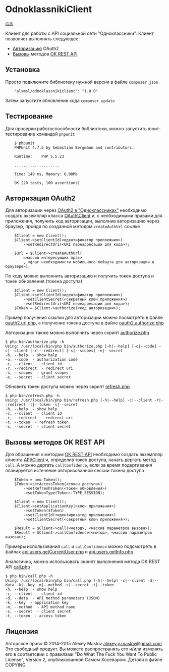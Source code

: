 OdnoklassnikiClient
===================

[🇬🇧](/README.en.md)

Клиент для работы с API социальной сети "Одноклассники". Клиент позволяет выполнять следующее:

* [Авторизацию](#oauth2) OAuth2
* [Вызовы](#api) методов [OK REST API](http://apiok.ru/wiki/display/api/Odnoklassniki+REST+API+ru)

Установка
-------

Просто подключите библиотеку нужной версии в файле `composer.json`

```
    "alxmsl/odnoklassnikiclient": "1.0.0"
```

Затем запустите обновление кода `composer update`

Тестирование
---

Для проверки работоспособности библиотеки, можно запустить юнит-тестирование командой `phpunit`

```
    $ phpunit
    PHPUnit 4.7.5 by Sebastian Bergmann and contributors.
    
    Runtime:	PHP 5.5.23
    
    ....................
    
    Time: 149 ms, Memory: 6.00Mb
    
    OK (20 tests, 100 assertions)
```

## <a name="oauth2"></a> Авторизация OAuth2

Для авторизации через [OAuth2 в "Одноклассниках"](http://apiok.ru/wiki/pages/viewpage.action?pageId=42476652) необходимо
 создать экземпляр класса [OAuth\Client](/source/OAuth2/Client.php) и, с необходимами правами для приложения, получить 
 код авторизации, выполнив авторизацию через браузер, пройдя по созданной методом `createAuthUrl` ссылке 

```
    $Client = new Client();
    $Client->setClientId(<идентификатор прилоежния>)
        ->setRedirectUri(<URI переадресации для кода>);
    
    $url = $Client->createAuthUrl(
        <массив интересующих прав>
        , <флаг необходимости мобильного лейаута для авторизации в браузере>);
```

По коду можно выполнить авторизацию и получить токен доступа и токен обновления (токена доступа)

```
    $Client = new Client();
    $Client->setClientId(<идентификатор прилоежния>)
        ->setClientSecret(<секретный ключ приложения>)
        ->setRedirectUri(<URI переадресации для кода>);
    $Token = $Client->authorize(<код авторизации>);
```

Пример получения ссылки для авторизации можно посмотреть в файле [oauth2.uri.php](/examples/oauth2.uri.php), а получение 
 токена доступа в файле [oauth2.authorize.php](/examples/oauth2.authorize.php)

Авторизацию также можно выполнить через скрипт [authorize.php](/bin/authorize.php)

```
$ php bin/authorize.php -h
Using: /usr/local/bin/php bin/authorize.php [-h|--help] [-o|--code] -c|--client [-r|--redirect] [-s|--scopes] -e|--secret
-h, --help  - show help
-o, --code  - authorization code
-c, --client  - client id
-r, --redirect  - redirect uri
-s, --scopes  - grant scopes
-e, --secret  - client secret
```

Обновить токен доступа можно через скрипт [refresh.php](/bin/refresh.php)

```
$ php bin/refresh.php -h
Using: /usr/local/bin/php bin/refresh.php [-h|--help] -c|--client -r|--redirect -t|--token -s|--secret
-h, --help  - show help
-c, --client  - client id
-r, --redirect  - redirect uri
-t, --token  - refresh token
-s, --secret  - client secret
```

## <a name="api"></a> Вызовы методов OK REST API

Для обращения к методам [OK REST API](http://apiok.ru/wiki/display/api/Odnoklassniki+REST+API+ru) необходимо создать 
 экземпляр клиента [API\Client](/source/API/Client.php) и, определив токен доступа, начать дергать метод `call`. А можно 
 дергать `callConfidence`, если за время подергивания планируется истечение авторизованной сессии токена доступа 

```
    $Token = new Token();
    $Token->setAccessToken(<токен доступа>)
        ->setRefreshToken(<токен обновления>)
        ->setTokenType(Token::TYPE_SESSION);
    
    $Client = new Client();
    $Client->setApplicationKey(<ключ приложения>)
        ->setToken($Token)
        ->setClientId(<идентификатор приложения>)
        ->setClientSecret(<секретный ключ приложения>);
    
    $Result = $Client->call(<метод>, <массив параметров вызова>);
    $Result = $Client->callConfidence(<метод>, <массив параметров вызова>);
```

Примеры использования `call` и `callConfidence` можно подсмотреть в файлах 
 [api.users.getCurrentUser.php](/examples/api.users.getCurrentUser.php) и 
 [api.users.getInfo.php](/examples/api.users.getInfo.php)
 
Аналогично, можно использовать скрипт выполнения метода OK REST API [call.php](/bin/call.php)

```
$ php bin/call.php -h
Using: /usr/local/bin/php bin/call.php [-h|--help] -c|--client -d|--data -k|--key -m|--method -s|--secret -t|--token
-h, --help  - show help
-c, --client  - client id
-d, --data  - API method parameters (JSON)
-k, --key  - application key
-m, --method  - API method name
-s, --secret  - client secret
-t, --token  - access token
```

Лицензия
-------

Авторское право © 2014-2015 Alexey Maslov <alexey.y.maslov@gmail.com>
Это свободный продукт. Вы можете распространять его и/или изменять его в соответсвии
с правилами "Do What The Fuck You Want To Public License", Version 2, 
опубликованной Сэмом Хосеваром. Детали в файле COPYING
